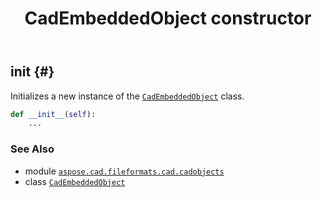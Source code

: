 ﻿---
title: CadEmbeddedObject constructor
second_title: Aspose.CAD for Python via .NET API References
description: 
type: docs
weight: 10
url: /python-net/aspose.cad.fileformats.cad.cadobjects/cadembeddedobject/__init__/
is_root: false
---

## __init__ {#}

Initializes a new instance of the [`CadEmbeddedObject`](/cad/python-net/aspose.cad.fileformats.cad.cadobjects/cadembeddedobject) class.



```python
def __init__(self):
    ...
```





### See Also
* module [`aspose.cad.fileformats.cad.cadobjects`](../../)
* class [`CadEmbeddedObject`](/cad/python-net/aspose.cad.fileformats.cad.cadobjects/cadembeddedobject)
